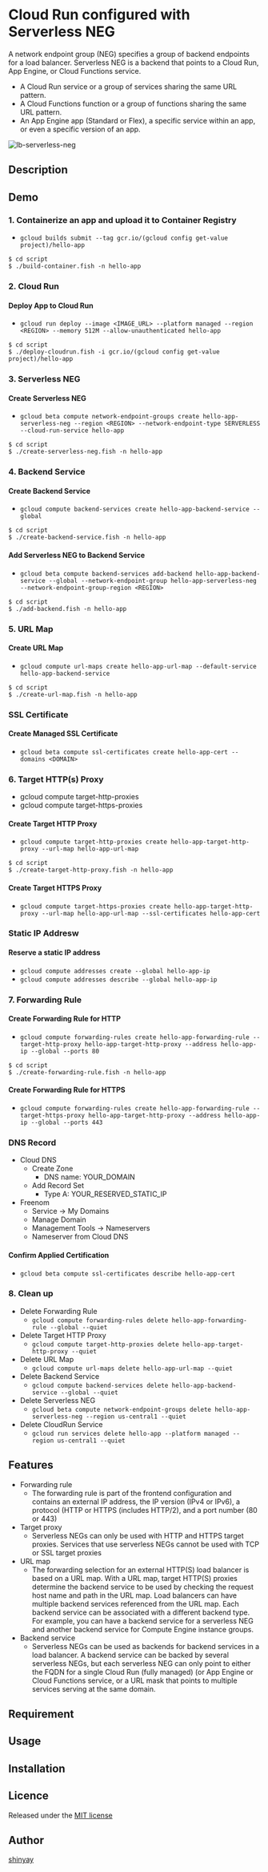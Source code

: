 # Cloud Run configured with Serverless NEG

A network endpoint group (NEG) specifies a group of backend endpoints for a load balancer.
Serverless NEG is a backend that points to a Cloud Run, App Engine, or Cloud Functions service.

- A Cloud Run service or a group of services sharing the same URL pattern.
- A Cloud Functions function or a group of functions sharing the same URL pattern.
- An App Engine app (Standard or Flex), a specific service within an app, or even a specific version of an app.

![lb-serverless-neg](https://cloud.google.com/load-balancing/images/lb-serverless-simple.svg)

## Description

## Demo
### 1. Containerize an app and upload it to Container Registry
- `gcloud builds submit --tag gcr.io/(gcloud config get-value project)/hello-app`

```
$ cd script
$ ./build-container.fish -n hello-app
```

### 2. Cloud Run
#### Deploy App to Cloud Run
- `gcloud run deploy --image <IMAGE_URL> --platform managed --region <REGION> --memory 512M --allow-unauthenticated hello-app`

```
$ cd script
$ ./deploy-cloudrun.fish -i gcr.io/(gcloud config get-value project)/hello-app
```

### 3. Serverless NEG
#### Create Serverless NEG
- `gcloud beta compute network-endpoint-groups create hello-app-serverless-neg --region <REGION> --network-endpoint-type SERVERLESS --cloud-run-service hello-app`

```
$ cd script
$ ./create-serverless-neg.fish -n hello-app
```

### 4. Backend Service
#### Create Backend Service
- `gcloud compute backend-services create hello-app-backend-service --global`

```
$ cd script
$ ./create-backend-service.fish -n hello-app
```

#### Add Serverless NEG to Backend Service
- `gcloud beta compute backend-services add-backend hello-app-backend-service --global --network-endpoint-group hello-app-serverless-neg --network-endpoint-group-region <REGION>`

```
$ cd script
$ ./add-backend.fish -n hello-app
```

### 5. URL Map
#### Create URL Map
- `gcloud compute url-maps create hello-app-url-map --default-service hello-app-backend-service`

```
$ cd script
$ ./create-url-map.fish -n hello-app
```

### SSL Certificate
#### Create Managed SSL Certificate
- `gcloud beta compute ssl-certificates create hello-app-cert --domains <DOMAIN>`

### 6. Target HTTP(s) Proxy
- gcloud compute target-http-proxies
- gcloud compute target-https-proxies

#### Create Target HTTP Proxy
- `gcloud compute target-http-proxies create hello-app-target-http-proxy --url-map hello-app-url-map`

```
$ cd script
$ ./create-target-http-proxy.fish -n hello-app
```

#### Create Target HTTPS Proxy
- `gcloud compute target-https-proxies create hello-app-target-http-proxy --url-map hello-app-url-map --ssl-certificates hello-app-cert`

### Static IP Addresw
#### Reserve a static IP address
- `gcloud compute addresses create --global hello-app-ip`
- `gcloud compute addresses describe --global hello-app-ip`


### 7. Forwarding Rule
#### Create Forwarding Rule for HTTP
- `gcloud compute forwarding-rules create hello-app-forwarding-rule --target-http-proxy hello-app-target-http-proxy --address hello-app-ip --global --ports 80`

```
$ cd script
$ ./create-forwarding-rule.fish -n hello-app
```

#### Create Forwarding Rule for HTTPS
- `gcloud compute forwarding-rules create hello-app-forwarding-rule --target-https-proxy hello-app-target-http-proxy --address hello-app-ip --global --ports 443`

### DNS Record
- Cloud DNS
  - Create Zone
    - DNS name: YOUR_DOMAIN
  - Add Record Set
    - Type A: YOUR_RESERVED_STATIC_IP
- Freenom
  - Service -> My Domains
  - Manage Domain
  - Management Tools -> Nameservers
  - Nameserver from Cloud DNS

#### Confirm Applied Certification
- `gcloud beta compute ssl-certificates describe hello-app-cert`

### 8. Clean up
- Delete Forwarding Rule
  - `gcloud compute forwarding-rules delete hello-app-forwarding-rule --global --quiet`
- Delete Target HTTP Proxy
  - `gcloud compute target-http-proxies delete hello-app-target-http-proxy --quiet`
- Delete URL Map
  - `gcloud compute url-maps delete hello-app-url-map --quiet`
- Delete Backend Service
  - `gcloud compute backend-services delete hello-app-backend-service --global --quiet`
- Delete Serverless NEG
  - `gcloud beta compute network-endpoint-groups delete hello-app-serverless-neg --region us-central1 --quiet`
- Delete CloudRun Service
  - `gcloud run services delete hello-app --platform managed --region us-central1 --quiet`

## Features

- Forwarding rule
  - The forwarding rule is part of the frontend configuration and contains an external IP address, the IP version (IPv4 or IPv6), a protocol (HTTP or HTTPS (includes HTTP/2), and a port number (80 or 443)
- Target proxy
  - Serverless NEGs can only be used with HTTP and HTTPS target proxies. Services that use serverless NEGs cannot be used with TCP or SSL target proxies
- URL map
  - The forwarding selection for an external HTTP(S) load balancer is based on a URL map. With a URL map, target HTTP(S) proxies determine the backend service to be used by checking the request host name and path in the URL map. Load balancers can have multiple backend services referenced from the URL map. Each backend service can be associated with a different backend type. For example, you can have a backend service for a serverless NEG and another backend service for Compute Engine instance groups.
- Backend service
  - Serverless NEGs can be used as backends for backend services in a load balancer. A backend service can be backed by several serverless NEGs, but each serverless NEG can only point to either the FQDN for a single Cloud Run (fully managed) (or App Engine or Cloud Functions service, or a URL mask that points to multiple services serving at the same domain.

## Requirement

## Usage

## Installation

## Licence

Released under the [MIT license](https://gist.githubusercontent.com/shinyay/56e54ee4c0e22db8211e05e70a63247e/raw/34c6fdd50d54aa8e23560c296424aeb61599aa71/LICENSE)

## Author

[shinyay](https://github.com/shinyay)
